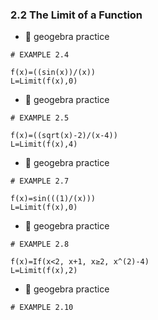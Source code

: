### 2.2 The Limit of a Function

- 🎯 geogebra practice 

```
# EXAMPLE 2.4

f(x)=((sin(x))/(x))
L=Limit(f(x),0)
```

- 🎯 geogebra practice 

```
# EXAMPLE 2.5

f(x)=((sqrt(x)-2)/(x-4))
L=Limit(f(x),4)
```


- 🎯 geogebra practice 

```
# EXAMPLE 2.7

f(x)=sin(((1)/(x)))
L=Limit(f(x),0)
```


- 🎯 geogebra practice 

```
# EXAMPLE 2.8

f(x)=If(x<2, x+1, x≥2, x^(2)-4)
L=Limit(f(x),2)
```


- 🎯 geogebra practice 

```
# EXAMPLE 2.10


```
